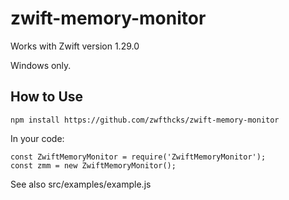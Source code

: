 # zwift-memory-monitor

Works with Zwift version 1.29.0

Windows only.


## How to Use

````
npm install https://github.com/zwfthcks/zwift-memory-monitor
`````

In your code:

`````
const ZwiftMemoryMonitor = require('ZwiftMemoryMonitor');
const zmm = new ZwiftMemoryMonitor();
`````

See also src/examples/example.js